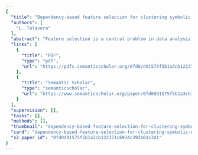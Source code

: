 ```yaml
---
{
  "title": "Dependency-based feature selection for clustering symbolic data",
  "authors": [
    "L. Talavera"
  ],
  "abstract": "Feature selection is a central problem in data analysis that have received a significant amount of attention from several disciplines, such as machine learning or pattern recognition. However, most of the research has been addressed towards supervised tasks, paying little attention to unsupervised learning. In this paper, we introduce an unsupervised feature selection method for symbolic clustering tasks. Our method is based upon the assumption that, in the absence of class labels, we can deem as irrelevant those features that exhibit low dependencies with the rest of features. Experiments with several data sets demonstrate that the proposed approach is able to detect completely irrelevant features and that, additionally, it removes other features without significantly hurting the performance of the clustering algorithm.",
  "links": [
    {
      "title": "PDF",
      "type": "pdf",
      "url": "https://pdfs.semanticscholar.org/0fd0/d91575f5b1a3cb122371c6934c392b01c3d1.pdf"
    },
    {
      "title": "Semantic Scholar",
      "type": "semanticscholar",
      "url": "https://www.semanticscholar.org/paper/0fd0d91575f5b1a3cb122371c6934c392b01c3d1"
    }
  ],
  "supervision": [],
  "tasks": [],
  "methods": [],
  "thumbnail": "dependency-based-feature-selection-for-clustering-symbolic-data-thumb.jpg",
  "card": "dependency-based-feature-selection-for-clustering-symbolic-data-card.jpg",
  "s2_paper_id": "0fd0d91575f5b1a3cb122371c6934c392b01c3d1"
}
---
```


